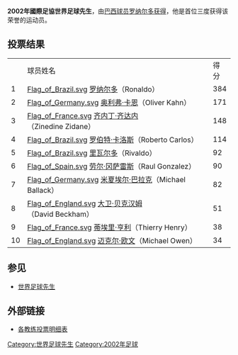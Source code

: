 **2002年國際足協世界足球先生**，由[巴西球员](../Page/巴西.md "wikilink")[罗纳尔多获得](../Page/罗纳尔多.md "wikilink")，他是首位三度获得该荣誉的运动员。

## 投票结果

|    |                                                                                                                                                                                     |     |
| -- | ----------------------------------------------------------------------------------------------------------------------------------------------------------------------------------- | --- |
|    | 球员姓名                                                                                                                                                                                | 得分  |
| 1  | [Flag_of_Brazil.svg](https://zh.wikipedia.org/wiki/File:Flag_of_Brazil.svg "fig:Flag_of_Brazil.svg") [罗纳尔多](../Page/罗纳尔多.md "wikilink")（Ronaldo）                                  | 384 |
| 2  | [Flag_of_Germany.svg](https://zh.wikipedia.org/wiki/File:Flag_of_Germany.svg "fig:Flag_of_Germany.svg") [奥利弗·卡恩](../Page/奥利弗·卡恩.md "wikilink")（Oliver Kahn）                       | 171 |
| 3  | [Flag_of_France.svg](https://zh.wikipedia.org/wiki/File:Flag_of_France.svg "fig:Flag_of_France.svg") [齐内丁·齐达内](https://zh.wikipedia.org/wiki/齐内丁·齐达内 "wikilink")（Zinedine Zidane） | 148 |
| 4  | [Flag_of_Brazil.svg](https://zh.wikipedia.org/wiki/File:Flag_of_Brazil.svg "fig:Flag_of_Brazil.svg") [罗伯特·卡洛斯](https://zh.wikipedia.org/wiki/罗伯特·卡洛斯 "wikilink")（Roberto Carlos）  | 114 |
| 5  | [Flag_of_Brazil.svg](https://zh.wikipedia.org/wiki/File:Flag_of_Brazil.svg "fig:Flag_of_Brazil.svg") [里瓦尔多](../Page/里瓦尔多.md "wikilink")（Rivaldo）                                  | 92  |
| 6  | [Flag_of_Spain.svg](https://zh.wikipedia.org/wiki/File:Flag_of_Spain.svg "fig:Flag_of_Spain.svg") [劳尔·冈萨雷斯](https://zh.wikipedia.org/wiki/劳尔·冈萨雷斯 "wikilink")（Raul Gonzalez）      | 90  |
| 7  | [Flag_of_Germany.svg](https://zh.wikipedia.org/wiki/File:Flag_of_Germany.svg "fig:Flag_of_Germany.svg") [米夏埃尔·巴拉克](../Page/米夏埃尔·巴拉克.md "wikilink")（Michael Ballack）               | 82  |
| 8  | [Flag_of_England.svg](https://zh.wikipedia.org/wiki/File:Flag_of_England.svg "fig:Flag_of_England.svg") [大卫·贝克汉姆](../Page/大卫·贝克汉姆.md "wikilink")（David Beckham）                   | 51  |
| 9  | [Flag_of_France.svg](https://zh.wikipedia.org/wiki/File:Flag_of_France.svg "fig:Flag_of_France.svg") [蒂埃里·亨利](https://zh.wikipedia.org/wiki/蒂埃里·亨利 "wikilink")（Thierry Henry）     | 38  |
| 10 | [Flag_of_England.svg](https://zh.wikipedia.org/wiki/File:Flag_of_England.svg "fig:Flag_of_England.svg") [迈克尔·欧文](../Page/迈克尔·欧文.md "wikilink")（Michael Owen）                      | 34  |

## 参见

  - [世界足球先生](https://zh.wikipedia.org/wiki/世界足球先生 "wikilink")

## 外部链接

  - [各教练投票明细表](https://web.archive.org/web/20050521013725/http://www.fifa.com/events/playergala/2002/results/wp2002cm.pdf)

[Category:世界足球先生](https://zh.wikipedia.org/wiki/Category:世界足球先生 "wikilink")
[Category:2002年足球](https://zh.wikipedia.org/wiki/Category:2002年足球 "wikilink")
